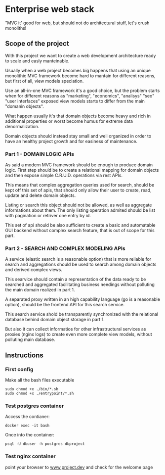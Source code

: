 # Enterprise web stack

"MVC it' good for web, but should not do architectural stuff, let's crush monoliths!

## Scope of the project

With this project we want to create a web development architecture ready to scale and easly manteinable.

Usually when a web project becomes big happens that using an unique monolithic MVC framework become hard to mantain for different reasons, but first of all, view models speciation.

Use an all-in-one MVC framework it's a good choice, but the problem starts when for different reasons as "marketing", "economics", "analisys" "seo" "user interfaces" exposed view models starts to differ from the main "domanin objects".

What happen usually it's that domain objects become heavy and rich in additional properties or worst become humus for extreme data denormalization.

Domain objects should instead stay small and well organized in order to have an healthy project growth and for easiness of maintenance.

### Part 1 - DOMAIN LOGIC APIs

As said a modern MVC framework should be enough to produce domain logic.
First step should be to create a relational mapping for domain objects and then expose simple C.R.U.D. operations via rest APIs.

This means that complex aggregation queries used for search, should be kept off this set of apis, that should only allow their user to create, read, update and delete domain objects.

Listing or search this object should not be allowed, as well as aggregate informations about them.
The only listing operation admited should be list with pagination or retriver one entry by id.

This set of api should be also sufficient to create a basic and automatable GUI backend without complex search feature, that is out of scope for this  part.

### Part 2 - SEARCH AND COMPLEX MODELING APIs

A service (elastic search is a reasonable option) that is more reliable for search and aggregations should be used to search among domain objects and derived complex views.

This searvice should contain a representation of the data ready to be searched and aggregated facilitating business needings without polluting the main domain realized in part 1.

A separated proxy written in an high capability language (go is a reasonable option), should be the frontend API for this search service.

This search service shold be transparently synchronized with the relational database behind domain object storage in part 1.

But also it can collect informatios for other infrastructural services as proxies (nginx logs) to create even more complete view models, without polluting main database.

## Instructions

### First config

Make all the bash files executable

```
sudo chmod +x ./bin/*.sh
sudo chmod +x ./entrypoint/*.sh
```

### Test postgres container

Access the contianer:

```
docker exec -it bash
```

Once into the container:

```
psql -U dbuser -h postgres dbproject
```
### Test nginx container

point your browser to www.project.dev and check for the welcome page
